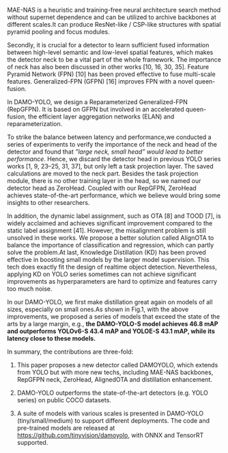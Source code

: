 MAE-NAS is a heuristic and training-free neural architecture search method without supernet dependence
    and can be utilized to archive backbones at different scales.It can produce ResNet-like / CSP-like structures with spatial
    pyramid pooling and focus modules. 

Secondly, it is crucial for a detector to learn sufficient fused information between high-level semantic and low-level spatial features, which
    makes the detector neck to be a vital part of the whole framework. The importance of neck has also been discussed
    in other works [10, 16, 30, 35]. Feature Pyramid Network (FPN) [10] has been proved effective to fuse multi-scale
    features. Generalized-FPN (GFPN) [16] improves FPN with a novel queen-fusion.

In DAMO-YOLO, we design a Reparameterized Generalized-FPN (RepGFPN). It is based
    on GFPN but involved in an accelerated queen-fusion, the efficient layer aggregation networks (ELAN) and reparameterization.

To strike the balance between latency and performance,we conducted a series of experiments to verify the importance of the 
    neck and head of the detector and found that *”large neck, small head” would lead to better performance*.
    Hence, we discard the detector head in previous YOLO series works [1, 9, 23–25, 31, 37], but only left a task
    projection layer. The saved calculations are moved to the neck part. Besides the task projection module, there is no
    other training layer in the head, so we named our detector head as ZeroHead. Coupled with our RepGFPN, ZeroHead
    achieves state-of-the-art performance, which we believe would bring some insights to other researchers.

In addition, the dynamic label assignment, such as OTA [8] and TOOD [7], is widely acclaimed and achieves
    significant improvement compared to the static label assignment [41]. However, the misalignment problem is still
    unsolved in these works. We propose a better solution called AlignOTA to balance the importance of classification
    and regression, which can partly solve the problem.At last, Knowledge Distillation (KD) has been proved
    effective in boosting small models by the larger model supervision. This tech does exactly fit the design of realtime object detection. Nevertheless, applying KD on YOLO
    series sometimes can not achieve significant improvements as hyperparameters are hard to optimize and features carry
    too much noise. 
    
In our DAMO-YOLO, we first make distillation great again on models of all sizes, especially on
    small ones.As shown in Fig.1, with the above improvements, we proposed a series of models that exceed the state of the
    arts by a large margin, e.g., **the DAMO-YOLO-S model achieves 46.8 mAP and outperforms YOLOv6-S 43.4 mAP
    and YOLOE-S 43.1 mAP, while its latency close to these models.**

In summary, the contributions are three-fold:

1. This paper proposes a new detector called DAMOYOLO, which extends from YOLO but with more new
techs, including MAE-NAS backbones, RepGFPN neck, ZeroHead, AlignedOTA and distillation enhancement.

2. DAMO-YOLO outperforms the state-of-the-art detectors (e.g. YOLO series) on public COCO datasets.

3. A suite of models with various scales is presented in DAMO-YOLO (tiny/small/medium) to support different deployments. 
The code and pre-trained models are released at https://github.com/tinyvision/damoyolo, with ONNX and TensorRT supported.